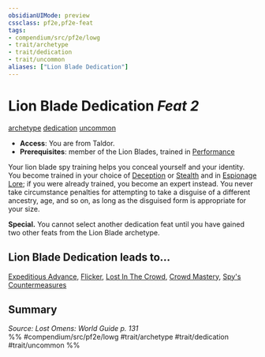 ```yaml
---
obsidianUIMode: preview
cssclass: pf2e,pf2e-feat
tags:
- compendium/src/pf2e/lowg
- trait/archetype
- trait/dedication
- trait/uncommon
aliases: ["Lion Blade Dedication"]
---
```

# Lion Blade Dedication  *Feat 2*  
[archetype](rules/traits/archetype.md)  [dedication](rules/traits/dedication.md)  [uncommon](rules/traits/uncommon.md)  

- **Access**: You are from Taldor.
- **Prerequisites**: member of the Lion Blades, trained in [Performance](compendium/skills.md#Performance)

Your lion blade spy training helps you conceal yourself and your identity. You become trained in your choice of [Deception](compendium/skills.md#Deception) or [Stealth](compendium/skills.md#Stealth) and in [Espionage Lore](compendium/skills.md#Lore); if you were already trained, you become an expert instead. You never take circumstance penalties for attempting to take a disguise of a different ancestry, age, and so on, as long as the disguised form is appropriate for your size.

**Special.** You cannot select another dedication feat until you have gained two other feats from the Lion Blade archetype.

## Lion Blade Dedication leads to...

[Expeditious Advance](compendium/feats/expeditious-advance-lowg.md), [Flicker](compendium/feats/flicker-lowg.md), [Lost In The Crowd](compendium/feats/lost-in-the-crowd-lowg.md), [Crowd Mastery](compendium/feats/crowd-mastery-lowg.md), [Spy's Countermeasures](compendium/feats/spys-countermeasures-lowg.md)

## Summary

*Source: Lost Omens: World Guide p. 131*  
%% #compendium/src/pf2e/lowg #trait/archetype #trait/dedication #trait/uncommon %%